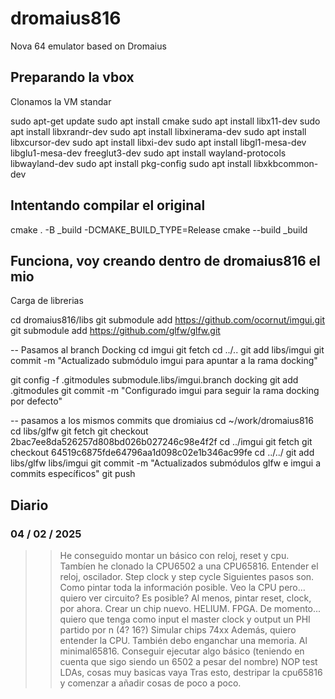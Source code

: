 # dromaius816
Nova 64 emulator based on Dromaius

## Preparando la vbox

Clonamos la VM standar

sudo apt-get update
sudo apt install cmake
sudo apt install libx11-dev
sudo apt install libxrandr-dev
sudo apt install libxinerama-dev
sudo apt install libxcursor-dev
sudo apt install libxi-dev
sudo apt install libgl1-mesa-dev libglu1-mesa-dev freeglut3-dev
sudo apt install wayland-protocols libwayland-dev
sudo apt install pkg-config
sudo apt install libxkbcommon-dev


## Intentando compilar el original

cmake . -B _build -DCMAKE_BUILD_TYPE=Release
cmake --build _build 

## Funciona, voy creando dentro de dromaius816 el mio
Carga de librerias

cd dromaius816/libs
git submodule add https://github.com/ocornut/imgui.git
git submodule add https://github.com/glfw/glfw.git

-- Pasamos al branch Docking
cd imgui
git fetch
cd ../..
git add libs/imgui
git commit -m "Actualizado submódulo imgui para apuntar a la rama docking"

git config -f .gitmodules submodule.libs/imgui.branch docking
git add .gitmodules
git commit -m "Configurado imgui para seguir la rama docking por defecto"

-- pasamos a los mismos commits que dromiaius
cd ~/work/dromaius816
cd libs/glfw
git fetch 
git checkout 2bac7ee8da526257d808bd026b027246c98e4f2f 
cd ../imgui
git fetch
git checkout 64519c6875fde64796aa1d098c02e1b346ac99fe
cd ../../
git add libs/glfw libs/imgui
git commit -m "Actualizados submódulos glfw e imgui a commits específicos"
git push

## Diario
### 04 / 02 / 2025

>> He conseguido montar un básico con reloj, reset y cpu. Tambíen he clonado la CPU6502 a una CPU65816. 
Entender el reloj, oscilador. Step clock y step cycle
Siguientes pasos son. Como pintar toda la información posible. Veo la CPU pero... quiero ver circuito? Es posible?
Al menos, pintar reset, clock, por ahora.
Crear un chip nuevo. HELIUM. FPGA. De momento... quiero que tenga como input el master clock y output un PHI partido por n (4? 16?)
Simular chips 74xx
Además, quiero entender la CPU.
También debo enganchar una memoria. Al minimal65816.
Conseguir ejecutar algo básico (teniendo en cuenta que sigo siendo un 6502 a pesar del nombre)
NOP test
LDAs, cosas muy basicas vaya
Tras esto, destripar la cpu65816 y comenzar a añadir cosas de poco a poco.


